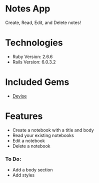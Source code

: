 # Notes App

Create, Read, Edit, and Delete notes!

# Technologies
* Ruby Version: 2.6.6
* Rails Version: 6.0.3.2

# Included Gems
* [Devise](https://github.com/heartcombo/devise)

# Features
* Create a notebook with a title and body
* Read your existing notebooks
* Edit a notebook
* Delete a notebook

### To Do:
* Add a body section
* Add styles
